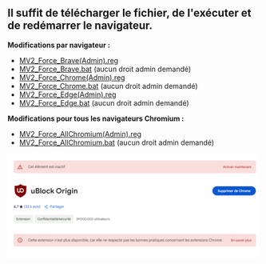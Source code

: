 

## Il suffit de télécharger le fichier, de l'exécuter et de redémarrer le navigateur.

**Modifications par navigateur :**

- [MV2_Force_Brave(Admin).reg](./MV2_Force_Brave(Admin).reg)
- [MV2_Force_Brave.bat](./MV2_Force_Brave.bat) (aucun droit admin demandé)
- [MV2_Force_Chrome(Admin).reg](./MV2_Force_Chrome(Admin).reg)
- [MV2_Force_Chrome.bat](./MV2_Force_Chrome.bat) (aucun droit admin demandé)
- [MV2_Force_Edge(Admin).reg](./MV2_Force_Edge(Admin).reg)
- [MV2_Force_Edge.bat](./MV2_Force_Edge.bat) (aucun droit admin demandé)

**Modifications pour tous les navigateurs Chromium :**

- [MV2_Force_AllChromium(Admin).reg](./MV2_Force_AllChromium(Admin).reg)
- [MV2_Force_AllChromium.bat](./MV2_Force_AllChromium.bat) (aucun droit admin demandé)


![Screen](Thanks_Google.png)
